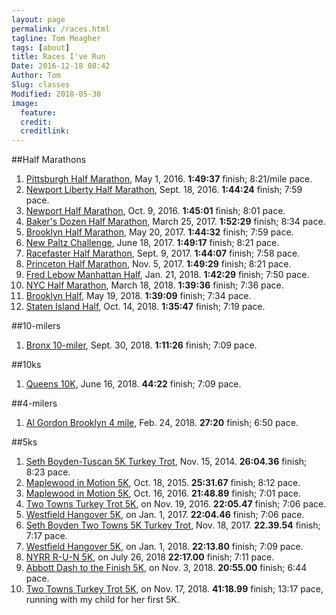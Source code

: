 ```yaml
---
layout: page
permalink: /races.html
tagline: Tom Meagher
tags: [about]
title: Races I've Run
Date: 2016-12-18 08:42
Author: Tom
Slug: classes
Modified: 2018-05-30
image:
  feature: 
  credit: 
  creditlink: 
---
```


##Half Marathons
1. [Pittsburgh Half Marathon](http://results.xacte.com/?mid=79), May 1, 2016. **1:49:37** finish; 8:21/mile pace.
2. [Newport Liberty Half Marathon](http://compuscore.com/cs2016/sept/libhm.htm), Sept. 18, 2016. **1:44:24** finish; 7:59 pace.
3. [Newport Half Marathon](https://my.racewire.com/results/32830/37120), Oct. 9, 2016. **1:45:01** finish; 8:01 pace.
4. [Baker's Dozen Half Marathon](http://compuscore.com/cs2017/march/bakerdoz.htm), March 25, 2017. **1:52:29** finish; 8:34 pace.
5. [Brooklyn Half Marathon](http://results.nyrr.org/runner/10638695/races), May 20, 2017. **1:44:32** finish; 7:59 pace.
6. [New Paltz Challenge](http://results.fultonaccuratetiming.com/spring17/NP-Challenge.htm), June 18, 2017. **1:49:17** finish; 8:21 pace.
7. [Racefaster Half Marathon](https://runsignup.com/race/results/?raceId=49104#resultSetId-92994), Sept. 9, 2017. **1:44:07** finish; 7:58 pace.
8. [Princeton Half Marathon](https://georesults.racemine.com/Princeton-Half-Marathon/events/2017/princeton-half-marathon/229/entrant/share), Nov. 5, 2017. **1:49:29** finish; 8:21 pace.
9. [Fred Lebow Manhattan Half](http://results.nyrr.org/event/18FRED/result/2480?_ga=2.236052801.1389630663.1522422210-2088906472.1513547924), Jan. 21, 2018. **1:42:29** finish; 7:50 pace.
10. [NYC Half Marathon](https://results.nyrr.org/event/H2018/result/6626), March 18, 2018. **1:39:36** finish; 7:36 pace.
11. [Brooklyn Half](https://results.nyrr.org/event/3404/result/584), May 19, 2018. **1:39:09** finish; 7:34 pace.
12. [Staten Island Half](https://results.nyrr.org/runner/1684/result/18SIH), Oct. 14, 2018. **1:35:47** finish; 7:19 pace.

##10-milers
1. [Bronx 10-miler](https://results.nyrr.org/event/18BX10M/result/9006?_ga=2.25085626.1084896391.1538505630-1671636842.1538505630), Sept. 30, 2018. **1:11:26** finish; 7:09 pace.

##10ks
1. [Queens 10K](https://results.nyrr.org/event/18Q10K/result/2191?_ga=2.128041164.1363284880.1539201243-1671636842.1538505630), June 16, 2018. **44:22** finish; 7:09 pace.

##4-milers
1. [Al Gordon Brooklyn 4 mile](http://results.nyrr.org/event/18AG4/finishers?_ga=2.117097989.2063139089.1519699327-2088906472.1513547924), Feb. 24, 2018. **27:20** finish; 6:50 pace.

##5ks
1. [Seth Boyden-Tuscan 5K Turkey Trot](http://compuscore.com/cs2014/novdec/sethtus.htm), Nov. 15, 2014. **26:04.36** finish; 8:23 pace.
2. [Maplewood in Motion 5K](http://compuscore.com/cs2015/october/maplewd.htm), Oct. 18, 2015. **25:31.67** finish; 8:12 pace.
3. [Maplewood in Motion 5K](http://compuscore.com/cs2016/october/maplewd.htm), Oct. 16, 2016. **21:48.89** finish; 7:01 pace.
4. [Two Towns Turkey Trot 5K](http://compuscore.com/cs2016/novdec/boyden.htm), on Nov. 19, 2016. **22:05.47** finish; 7:06 pace.
5. [Westfield Hangover 5K](http://compuscore.com/cs2017/janfeb/cjhang.htm), on Jan. 1, 2017. **22:04.46** finish; 7:06 pace.
6. [Seth Boyden Two Towns 5K Turkey Trot](http://compuscore.com/event/4385), Nov. 18, 2017. **22.39.54** finish; 7:17 pace.
7. [Westfield Hangover 5K](http://compuscore.com/cs2018/janfeb/cjhang.htm), on Jan. 1, 2018. **22:13.80** finish; 7:09 pace.
8. [NYRR R-U-N 5K](https://results.nyrr.org/event/RUN5-18/result/1575?_ga=2.130804687.1363284880.1539201243-1671636842.1538505630), on July 26, 2018 **22:17.00** finish; 7:11 pace.
9. [Abbott Dash to the Finish 5K](https://results.nyrr.org/event/18DTF5K/result/2289), on Nov. 3, 2018. **20:55.00** finish; 6:44 pace.
10. [Two Towns Turkey Trot 5K](http://www.compuscore.com/cs2018/novdec/boyden.htm), on Nov. 17, 2018. **41:18.99** finish; 13:17 pace, running with my child for her first 5K.